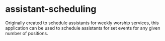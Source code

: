 # assistant-scheduling
Originally created to schedule assistants for weekly worship services, this application can be used to schedule assistants for set events for any given number of positions.
